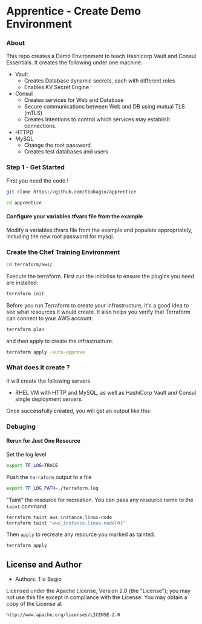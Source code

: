 # Apprentice - Create Demo Environment

### About
This repo creates a Demo Environment to teach Hashicorp Vault and Consul Essentials. It creates the following under one machine:
- Vault
    - Creates Database dynamic secrets, each with different roles
    - Enables KV Secret Engine
- Consul
    - Creates services for Web and Database
    - Secure communications between Web and DB using mutual TLS (mTLS)
    - Creates Intentions to control which services may establish connections.
- HTTPD
- MySQL
    - Change the root password
    - Creates test databases and users


### Step 1 - Get Started
First you need the code !
```bash
git clone https://github.com/tiobagio/apprentice

cd apprentice
```

#### Configure your variables.tfvars file from the example
Modify a variables.tfvars file from the example and populate appropriately,
including the new root password for mysql.

### Create the Chef Training Environment
```bash
cd terraform/aws/
```

Execute the terraform. First run the initialise to ensure the plugins you need are installed:

```bash
terraform init
```
Before you run Terraform to create your infrastructure, it's a good idea to see what resources it would create. It also helps you verify that Terraform can connect to your AWS account.

```bash
terraform plan
```

and then apply to create the infrastructure.

```bash
terraform apply -auto-approve
```

### What does it create ?

It will create the following servers
- RHEL VM with HTTP and MySQL, as well as HashiCorp Vault and Consul single deployment servers.

Once successfully created, you will get an output like this:

### Debuging

#### Rerun for Just One Resource
Set the log level
```bash
export TF_LOG=TRACE
```

Push the ```terraform``` output to a file
```bash
export TF_LOG_PATH=./terraform.log
```

"Taint" the resource for recreation.  You can pass any resource name to the `taint` command
```bash
terraform taint aws_instance.linux-node
terraform taint "aws_instance.linux-node[0]"
```

Then `apply` to recreate any resource you marked as tainted.
```bash
terraform apply
```

## License and Author

* Authors: Tio Bagio


Licensed under the Apache License, Version 2.0 (the "License");
you may not use this file except in compliance with the License.
You may obtain a copy of the License at

    http://www.apache.org/licenses/LICENSE-2.0

